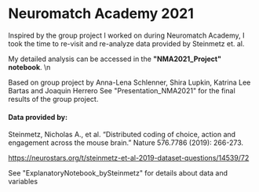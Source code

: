 # Neuromatch Academy 2021

Inspired by the group project I worked on during Neuromatch Academy, I took the time to re-visit and re-analyze data provided by Steinmetz et. al.

My detailed analysis can be accessed in the **"NMA2021_Project" notebook**.
\n

Based on group project by Anna-Lena Schlenner, Shira Lupkin, Katrina Lee Bartas and Joaquin Herrero
See "Presentation_NMA2021" for the final results of the group project.

#### Data provided by:

Steinmetz, Nicholas A., et al. “Distributed coding of choice, action and engagement across the mouse brain.” Nature 576.7786 (2019): 266-273.

https://neurostars.org/t/steinmetz-et-al-2019-dataset-questions/14539/72

See "ExplanatoryNotebook_bySteinmetz" for details about data and variables

